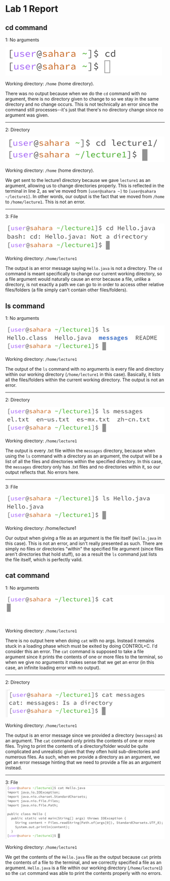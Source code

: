 # Lab 1 Report

## cd command

1: No arguments
   
![Image](cd_noarg.png)

Working directory: `/home` (home directory). 

There was no output because when we do the `cd` command with no argument, there is no directory given to change to so we stay in the same directory and no change occurs.
This is not technically an error since the command still processes--it's just that there's no directory change since no argument was given.

---
2: Directory

![Image](cd_dir.png)

Working directory: `/home` (home directory).

We get sent to the lecture1 directory because we gave `lecture1` as an argument, allowing us to change directories properly. This is reflected in the terminal in line 2, as we've moved from `[user@sahara ~]` to `[user@sahara ~/lecture1]`. In other words, our output is the fact that we moved from `/home` to `/home/lecture1`.
This is not an error.

---
3: File

![Image](cd_file_error.png)

Working directory: `/home/lecture1`

The output is an error message saying `Hello.java` is not a directory. The `cd` command is meant specifically to change our current working directory, so a file argument would naturally cause an error because a file, unlike a directory, is not exactly a path we can go to in order to access other relative files/folders (a file simply can't contain other files/folders).

## ls command

1: No arguments
   
![Image](ls_noarg.png)

Working directory: `/home/lecture1`

The output of the `ls` command with no arguments is every file and directory within our working directory (`/home/lecture1` in this case). Basically, it lists all the files/folders within the current working directory. The output is not an error.

---
2: Directory

![Image](ls_dir_msg.png)

Working directory: `/home/lecture1`

The output is every .txt file within the `messages` directory, because when using the `ls` command with a directory as an argument, the output will be a list of all the files and directories within the specified directory. In this case, the `messages` directory only has .txt files and no directories within it, so our output reflects that. No errors here.

---
3: File

![Image](ls_file_hello.png)

Working directory: /home/lecture1

Our output when giving a file as an argument is the file itself (`Hello.java` in this case). This is not an error, and isn't really presented as such. There are simply no files or directories "within" the specified file argument (since files aren't directories that hold stuff), so as a result the `ls` command just lists the file itself, which is perfectly valid.

## cat command

1: No arguments

![Image](cat_noarg_error.png)

Working directory: `/home/lecture1`

There is no output here when doing `cat` with no args. Instead it remains stuck in a loading phase which must be exited by doing CONTROL+C. I'd consider this an error. The `cat` command is supposed to take a file argument since it prints the contents of one or more files to the terminal, so when we give no arguments it makes sense that we get an error (in this case, an infinite loading error with no output).

---
2: Directory

![Image](cat_dir_msg.png)

Working directory: `/home/lecture1`

The output is an error message since we provided a directory (`messages`) as an argument. The `cat` command only prints the contents of one or more files. Trying to print the contents of a directory/folder would be quite complicated and unrealistic given that they often hold sub-directories and numerous files. As such, when we provide a directory as an argument, we get an error message hinting that we need to provide a file as an argument instead.

---
3: File
![Image](cat_file_hello.png)

Working directory: `/home/lecture1`

We get the contents of the `Hello.java` file as the output because `cat` prints the contents of a file to the terminal, and we correctly specified a file as an argument. `Hello.java` is a file within our working directory (`/home/lecture1`) so the `cat` command was able to print the contents properly with no errors.


